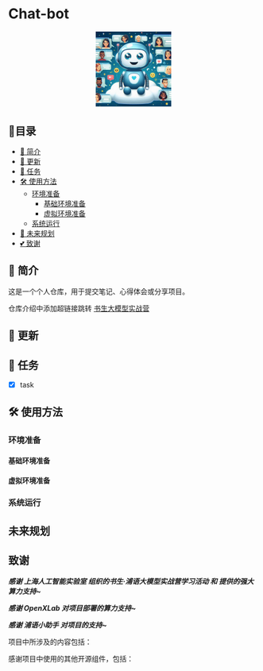 # Chat-bot

<div align=center><img src="docs\chat-bot.png" width="30%"></div>

## 📝目录

- [📖 简介](#-简介)
- [🚀 更新](#-更新)
- [🧾 任务](#-任务)
- [🛠️ 使用方法](#-使用方法)
  - [环境准备](#环境准备)
    - [基础环境准备](#基础环境准备)
    - [虚拟环境准备](#虚拟环境准备)
  - [系统运行](#系统运行)
- [🧾 未来规划](#未来规划)
- [💕 致谢](#致谢)

## 📖 简介

这是一个个人仓库，用于提交笔记、心得体会或分享项目。

仓库介绍中添加超链接跳转 [书生大模型实战营](https://github.com/InternLM/Tutorial)

## 🚀 更新

## 🧾 任务

- [x] task

## 🛠️ 使用方法

### 环境准备

#### 基础环境准备

#### 虚拟环境准备

### 系统运行


## 未来规划


## 致谢

**_感谢 上海人工智能实验室 组织的书生·浦语大模型实战营学习活动 和 提供的强大算力支持~_**

**_感谢 OpenXLab 对项目部署的算力支持~_**

**_感谢 浦语小助手 对项目的支持~_**

项目中所涉及的内容包括：

感谢项目中使用的其他开源组件，包括：
